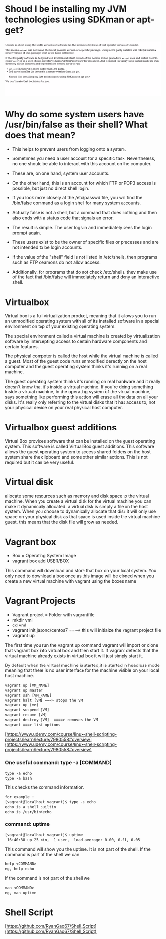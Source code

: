 # Shoud I be installing my JVM technologies using SDKman or apt-get?
![](./img/linux1.png) 

# Why do some system users have /usr/bin/false as their shell? What does that mean?   

* This helps to prevent users from logging onto a system.      
* Sometimes you need a user account for a specific task. Nevertheless, no one should be able to interact with this account on the computer.    
* These are, on one hand, system user accounts.    
* On the other hand, this is an account for which FTP or POP3 access is possible, but just no direct shell login.     

* If you look more closely at the /etc/passwd file, you will find the /bin/false command as a login shell for many system accounts.    
* Actually false is not a shell, but a command that does nothing and then also ends with a status code that signals an error.    
* The result is simple. The user logs in and immediately sees the login prompt again.    

* These users exist to be the owner of specific files or precesses and are not intended to be login accounts.     
* If the value of the "shell" field is not listed in /etc/shells, then programs such as FTP deamons do not allow access.     
* Additionally, for programs that do not check /etc/shells, they make use of the fact that /bin/false will immediately return and deny an interactive shell.    

# Virtualbox 
Virtual box is a full virtualization product, meaning that it allows you to run an unmodified operating system with all of its installed software in a special environment on top of your existing operating system. 

The special environment called a virtual machine is created by virtualization software by intercepting access to certain hardware components and certain features. 

The physical compoter is called the host while the virtual machine is called a guest. Most of the guest code runs unmodified derectly on the host computer and the guest operating system thinks it's running on a real machine.

The guest operating system thinks it's running on real hardware and it really doesn't know that it's inside a virtual machine. If you're doing something inside a virtual machine, in the operating system of the virtual machine, says something like performing this action will erase all the data on all your disks. It's really only referring to the virtual disks that it has access to, not your physical device on your real physical host computer.

# Virtualbox guest additions
Virtual Box provides software that can be installed on the guest operating system. This software is called Virtual Box guest additions. This software allows the guest operating system to access shared folders on the host system share the clipboard and some other similar actions. This is not required but it can be very useful.

# Virtual disk
allocate some resources such as memory and disk space to the virtual machine. When you create a virtual disk for the virtual machine you can make it dynamically allocated.  a virtual disk is simply a file on the host system. When you choose to dynamically allocate that disk it will only use space on your physical disk as that space is used inside the virtual machine guest. this means that the disk file will grow as needed.

# Vagrant box
* Box = Operating System Image
* vagrant box add USER/BOX


This command will download and store that box on your local system. You only need to download a box once as this image will be cloned when you create a new virtual machine with vagrant using the boxes name

# Vagrant Projects
* Vagrant project = Folder with vagrantfile
* mkdir vml
* cd vml
* vagrant init jasonc/centos7  ====> this will initialze the vagrant project file 
* vagrant up

The first time you run the vagrant up command vagrant will import or clone that vagrant box into virtual box and then start it. If vagrant detects that the virtual machine already exists in virtual box it will just simply start it. 

By default when the virtual machine is started,it is started in headless mode meaning that there is no user interface for the machine visible on your local host machine.

```
vagrant up [VM_NAME]
vagrant up master
vagrant ssh [VM_NAME]
vagrant halt [VM] ===> stops the VM 
vagrant up [VM]
vagrant suspend [VM]
vagrant resume [VM]
vagrant destroy [VM]  ====> removes the VM
vagrant ===> list options
```

[https://www.udemy.com/course/linux-shell-scripting-projects/learn/lecture/7980558#overview](https://www.udemy.com/course/linux-shell-scripting-projects/learn/lecture/7980558#overview)

### One useful command: type -a [COMMAND]
```
type -a echo
type -a bash
```
This checks the command information. 

```
for example : 
[vagrant@localhost vagrant]$ type -a echo
echo is a shell builtin
echo is /usr/bin/echo

```

### command: uptime
```
[vagrant@localhost vagrant]$ uptime
 16:40:38 up 25 min,  1 user,  load average: 0.00, 0.01, 0.05
```
This command will show you the uptime. It is not part of the shell. If the command is part of the shell we can 
```
help <COMMAND>
eg, help echo
```
If the command is not part of the shell we 
```
man <COMMAND>
eg, man uptime
```

# Shell Script
[https://github.com/RyanGao67/Shell_Script](https://github.com/RyanGao67/Shell_Script)


